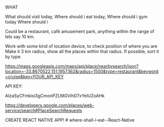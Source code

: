WHAT

What should visit today, Where should i eat today, Where should i gym today
Where should i 

Could be a restaurant, café amusement park, anything within the range of lets say 10 km.

Work with some kind of location device, to check position of where you are
Make it 3 km radius, show all the places within that radius.
If possible, sort it by type.


https://maps.googleapis.com/maps/api/place/nearbysearch/json?location=-33.8670522,151.1957362&radius=1500&type=restaurant&keyword=cruise&key=YOUR_API_KEY


API KEY:

AIzaSyCFmkisi3gCmonPZLMGVihD7xYelUZoAHk


https://developers.google.com/places/web-service/search#PlaceSearchRequests



CREATE REACT NATIVE APP!
#   w h e r e - s h a l l - i - e a t - - R e a c t - N a t i v e  
 